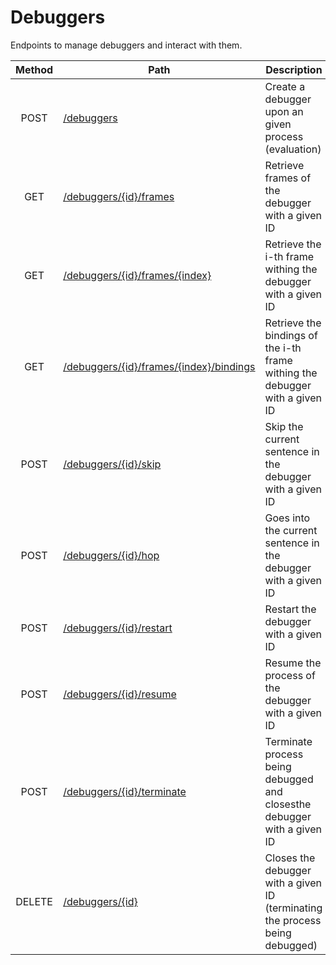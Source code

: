# Debuggers
Endpoints to manage debuggers and interact with them.

| Method | Path | Description | Parameters | Payload |
| :--: | -- | -- | :--: | -- |
| POST | [/debuggers](debuggers/post.md) | Create a debugger upon an given process (evaluation) | - | | ```json { "process": "string" }``` |
| GET | [/debuggers/{id}/frames](debuggers/frames/get.md) | Retrieve frames of the debugger with a given ID | - | | - |
| GET | [/debuggers/{id}/frames/{index}](debuggers/frame/get.md) | Retrieve the i-th frame withing the debugger with a given ID | - | | - |
| GET | [/debuggers/{id}/frames/{index}/bindings](debuggers/frame/bindings/get.md) | Retrieve the bindings of the i-th frame withing the debugger with a given ID | - | | - |
| POST | [/debuggers/{id}/skip](debuggers/skip.md) | Skip the current sentence in the debugger with a given ID | - | | - |
| POST | [/debuggers/{id}/hop](debuggers/hop.md) | Goes into the current sentence in the debugger with a given ID | - | | - |
| POST | [/debuggers/{id}/restart](debuggers/restart.md) | Restart the debugger with a given ID | - | | - |
| POST | [/debuggers/{id}/resume](debuggers/resume.md) | Resume the process of the debugger with a given ID | - | | - |
| POST | [/debuggers/{id}/terminate](debuggers/terminate.md) | Terminate process being debugged and closesthe debugger with a given ID | - | | - |
| DELETE | [/debuggers/{id}](debuggers/delete.md) | Closes the debugger with a given ID (terminating the process being debugged) | - | | - |